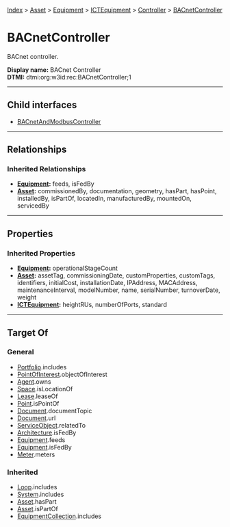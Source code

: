 [Index](../../../../../index.md) > [Asset](../../../../Asset.md) > [Equipment](../../../Equipment.md) > [ICTEquipment](../../ICTEquipment.md) > [Controller](../Controller.md) > [BACnetController](#)
# BACnetController

BACnet controller.


**Display name:** BACnet Controller<br />
**DTMI:** dtmi:org:w3id:rec:BACnetController;1

---

## Child interfaces
* [BACnetAndModbusController](BACnetAndModbusController.md)

---

## Relationships

### Inherited Relationships
* **[Equipment](../../../Equipment.md):** feeds, isFedBy
* **[Asset](../../../../Asset.md):** commissionedBy, documentation, geometry, hasPart, hasPoint, installedBy, isPartOf, locatedIn, manufacturedBy, mountedOn, servicedBy

---

## Properties

### Inherited Properties
* **[Equipment](../../../Equipment.md):** operationalStageCount
* **[Asset](../../../../Asset.md):** assetTag, commissioningDate, customProperties, customTags, identifiers, initialCost, installationDate, IPAddress, MACAddress, maintenanceInterval, modelNumber, name, serialNumber, turnoverDate, weight
* **[ICTEquipment](../../ICTEquipment.md):** heightRUs, numberOfPorts, standard

---

## Target Of
### General
* [Portfolio](../../../../../Collection/Portfolio.md).includes
* [PointOfInterest](../../../../../Information/PointOfInterest.md).objectOfInterest
* [Agent](../../../../../Agent/Agent.md).owns
* [Space](../../../../../Space/Space.md).isLocationOf
* [Lease](../../../../../Event/Lease.md).leaseOf
* [Point](../../../../../Point/Point.md).isPointOf
* [Document](../../../../../Information/Document/Document.md).documentTopic
* [Document](../../../../../Information/Document/Document.md).url
* [ServiceObject](../../../../../Information/ServiceObject/ServiceObject.md).relatedTo
* [Architecture](../../../../../Space/Architecture/Architecture.md).isFedBy
* [Equipment](../../../Equipment.md).feeds
* [Equipment](../../../Equipment.md).isFedBy
* [Meter](../../../Meter/Meter.md).meters
### Inherited
* [Loop](../../../../../Collection/Loop/Loop.md).includes
* [System](../../../../../Collection/System/System.md).includes
* [Asset](../../../../Asset.md).hasPart
* [Asset](../../../../Asset.md).isPartOf
* [EquipmentCollection](../../../../../Collection/Equipment-.md).includes
